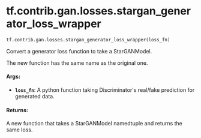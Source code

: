 <div itemscope itemtype="http://developers.google.com/ReferenceObject">
<meta itemprop="name" content="tf.contrib.gan.losses.stargan_generator_loss_wrapper" />
<meta itemprop="path" content="Stable" />
</div>

# tf.contrib.gan.losses.stargan_generator_loss_wrapper

``` python
tf.contrib.gan.losses.stargan_generator_loss_wrapper(loss_fn)
```

Convert a generator loss function to take a StarGANModel.

The new function has the same name as the original one.

#### Args:

* <b>`loss_fn`</b>: A python function taking Discriminator's real/fake prediction for
    generated data.


#### Returns:

A new function that takes a StarGANModel namedtuple and returns the same
loss.